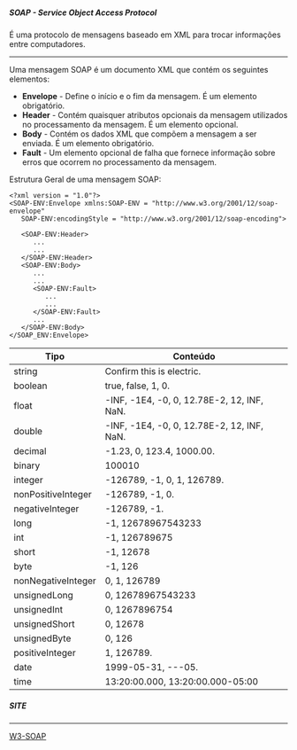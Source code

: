 
##### *SOAP - Service Object Access Protocol*
É uma protocolo de mensagens baseado em XML para trocar informações entre computadores.
***

Uma mensagem SOAP é um documento XML que contém os seguintes elementos:

* **Envelope** - Define o início e o fim da mensagem. É um elemento obrigatório.
* **Header** - Contém quaisquer atributos opcionais da mensagem utilizados no processamento da mensagem. É um elemento opcional.
* **Body** - Contém os dados XML que compõem a mensagem a ser enviada. É um elemento obrigatório.
* **Fault** - Um elemento opcional de falha que fornece informação sobre erros que ocorrem no processamento da mensagem.


Estrutura Geral de uma mensagem SOAP:

```
<?xml version = "1.0"?>
<SOAP-ENV:Envelope xmlns:SOAP-ENV = "http://www.w3.org/2001/12/soap-envelope" 
   SOAP-ENV:encodingStyle = "http://www.w3.org/2001/12/soap-encoding">

   <SOAP-ENV:Header>
      ...
      ...
   </SOAP-ENV:Header>
   <SOAP-ENV:Body>
      ...
      ...
      <SOAP-ENV:Fault>
         ...
         ...
      </SOAP-ENV:Fault>
      ...
   </SOAP-ENV:Body>
</SOAP_ENV:Envelope>
```


|Tipo			|	Conteúdo                       |
|----|----------|
|string				|	Confirm this is electric.                  |
|boolean			|		true, false, 1, 0.                     |
|float				|	-INF, -1E4, -0, 0, 12.78E-2, 12, INF, NaN. |
|double				|	-INF, -1E4, -0, 0, 12.78E-2, 12, INF, NaN. |
|decimal			|	-1.23, 0, 123.4, 1000.00.                  |
|binary				|	100010                                     |
|integer			|			-126789, -1, 0, 1, 126789.         |
|nonPositiveInteger	|		-126789, -1, 0.                        |
|negativeInteger	|		-126789, -1.                           |
|long				|	-1, 12678967543233                         |
|int				|	-1, 126789675                              |
|short				|			-1, 12678                          |
|byte				|		-1, 126                                |
|nonNegativeInteger	|0, 1, 126789                                  |
|unsignedLong		|		0, 12678967543233                      |
|unsignedInt		|			0, 1267896754                      |
|unsignedShort		|		0, 12678                               |
|unsignedByte		|			0, 126                             |
|positiveInteger	|				1, 126789.                     |
|date				|		1999-05-31, ---05.                     |
|time				|			13:20:00.000, 13:20:00.000-05:00   |


##### SITE
***
[W3-SOAP](https://www.w3.org/TR/soap/)



